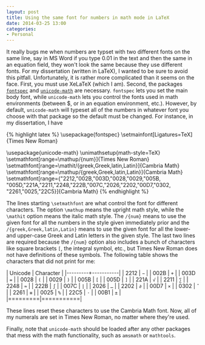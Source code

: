 ```yaml
---
layout: post
title: Using the same font for numbers in math mode in LaTeX
date: 2014-03-25 13:00
categories:
- Personal
---
```


It really bugs me when numbers are typset with two different fonts
on the same line, say in MS Word if you type 0.01 in the text and
then the same in an equation field, they won't look the same because
they use different fonts. For my dissertation (written in LaTeX), I
wanted to be sure to avoid this pitfall. Unfortunately, it is rather
more complicated than it seems on the face. First, you must use XeLaTeX
(which I am). Second, the packages [`fontspec`][1] and [`unicode-math`][2] are
necessary. `fontspec` lets you set the main body font, while `unicode-math`
lets you control the fonts used in math environments (between $, or in
an equation environment, etc.). However, by default, `unicode-math` will
typeset all of the numbers in whatever font you choose with that package
so the default must be changed. <!--more--> For instance, in  my dissertation, I have

{% highlight latex %}
\usepackage{fontspec}
\setmainfont[Ligatures=TeX]{Times New Roman}

\usepackage{unicode-math}
\unimathsetup{math-style=TeX}
\setmathfont[range=\mathup/{num}]{Times New Roman}
\setmathfont[range=\mathit/{greek,Greek,latin,Latin}]{Cambria Math}
\setmathfont[range=\mathup/{greek,Greek,latin,Latin}]{Cambria Math}
\setmathfont[range={"2212,"002B,"003D,"0028,"0029,"005B,
"005D,"221A,"2211,"2248,"222B,"007C,"2026,"2202,"00D7,"0302,
"2261,"0025,"22C5}]{Cambria Math}
{% endhighlight %}

The lines starting `\setmathfont` are what control the font for different
characters. The option `\mathup` means the upright math style, while the `\mathit`
option means the italic math style. The `/{num}` means to use the given
font for all the numbers in the style given immediately prior and the `/{greek,Greek,latin,Latin}`
means to use the given font for all the lower- and upper-case Greek and Latin
letters in the given style. The last two lines are required because the
`/{num}` option also includes a bunch of characters like square brackets 
`[`, the integral symbol, etc., but Times New Roman does not have definitions 
of these symbols. The following table shows the characters that did not
print for me:

| Unicode | Character |
|---------+-----------|
|  2212   |    `−`    |
|  002B   |    `+`    |
|  003D   |    `=`    |
|  0028   |    `(`    |
|  0029   |    `)`    |
|  005B   |    `[`    |
|  005D   |    `]`    |
|  221A   |    `√`    |
|  2211   |    `∑`    |
|  2248   |    `≈`    |
|  222B   |    `∫`    |
|  007C   |    `|`    |
|  2026   |    `…`    |
|  2202   |    `∂`    |
|  00D7   |    `×`    |
|  0302   |    `̂`    |
|  2261   |    `≡`    |
|  0025   |    `%`    |
|  22C5   |    `⋅`    |
|  00B1   |    `±`    |
|=========|===========|

These lines reset these characters to use the Cambria Math font. Now, all
of my numerals are set in Times New Roman, no matter where they're used.

Finally, note that `unicode-math` should be loaded after any other packages
that mess with the math functionality, such as `amsmath` or `mathtools`.

[1]: http://ctan.org/pkg/fontspec
[2]: http://ctan.org/pkg/unicode-math
